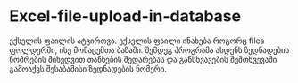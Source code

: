 # Excel-file-upload-in-database

ექსელის ფაილის ატვირთვა.
ექსელის ფაილი ინახება როგორც files ფოლდერში, ისე მონაცემთა ბაზაში.
შემდეგ პროგრამა ახდენს ზედნადების ნომრების მიხედვით თანხების შედარებას და განსხვავების შემთხვევაში გამოაქვს შესაბამისი ზედნადების ნომერი.
